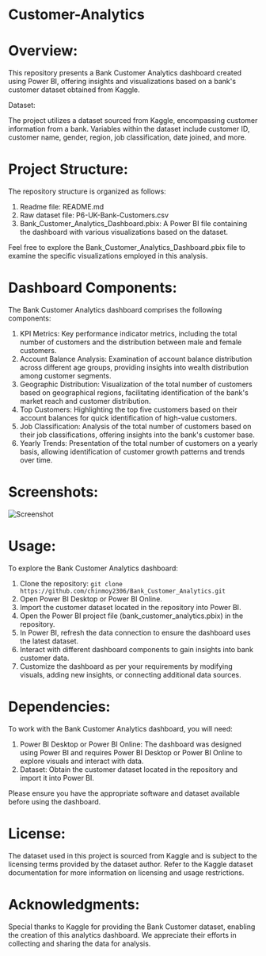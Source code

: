 # Customer-Analytics
# Overview:

This repository presents a Bank Customer Analytics dashboard created using Power BI, offering insights and visualizations based on a bank's customer dataset obtained from Kaggle.

Dataset:

The project utilizes a dataset sourced from Kaggle, encompassing customer information from a bank. Variables within the dataset include customer ID, customer name, gender, region, job classification, date joined, and more.

# Project Structure:

The repository structure is organized as follows:

1. Readme file: README.md
2. Raw dataset file: P6-UK-Bank-Customers.csv
3. Bank_Customer_Analytics_Dashboard.pbix: A Power BI file containing the dashboard with various visualizations based on the dataset.

Feel free to explore the Bank_Customer_Analytics_Dashboard.pbix file to examine the specific visualizations employed in this analysis.

# Dashboard Components:

The Bank Customer Analytics dashboard comprises the following components:

1. KPI Metrics: Key performance indicator metrics, including the total number of customers and the distribution between male and female customers.
2. Account Balance Analysis: Examination of account balance distribution across different age groups, providing insights into wealth distribution among customer segments.
3. Geographic Distribution: Visualization of the total number of customers based on geographical regions, facilitating identification of the bank's market reach and customer distribution.
4. Top Customers: Highlighting the top five customers based on their account balances for quick identification of high-value customers.
5. Job Classification: Analysis of the total number of customers based on their job classifications, offering insights into the bank's customer base.
6. Yearly Trends: Presentation of the total number of customers on a yearly basis, allowing identification of customer growth patterns and trends over time.

# Screenshots:

![Screenshot](https://github.com/AnneComp/Customer-Analytics/assets/101005212/ea4f54aa-4293-47c8-ba50-5c9a56cce1df)


# Usage:

To explore the Bank Customer Analytics dashboard:

1. Clone the repository: `git clone https://github.com/chinmoy2306/Bank_Customer_Analytics.git`
2. Open Power BI Desktop or Power BI Online.
3. Import the customer dataset located in the repository into Power BI.
4. Open the Power BI project file (bank_customer_analytics.pbix) in the repository.
5. In Power BI, refresh the data connection to ensure the dashboard uses the latest dataset.
6. Interact with different dashboard components to gain insights into bank customer data.
7. Customize the dashboard as per your requirements by modifying visuals, adding new insights, or connecting additional data sources.

# Dependencies:

To work with the Bank Customer Analytics dashboard, you will need:

1. Power BI Desktop or Power BI Online: The dashboard was designed using Power BI and requires Power BI Desktop or Power BI Online to explore visuals and interact with data.
2. Dataset: Obtain the customer dataset located in the repository and import it into Power BI.

Please ensure you have the appropriate software and dataset available before using the dashboard.

# License:

The dataset used in this project is sourced from Kaggle and is subject to the licensing terms provided by the dataset author. Refer to the Kaggle dataset documentation for more information on licensing and usage restrictions.

# Acknowledgments:

Special thanks to Kaggle for providing the Bank Customer dataset, enabling the creation of this analytics dashboard. We appreciate their efforts in collecting and sharing the data for analysis.
